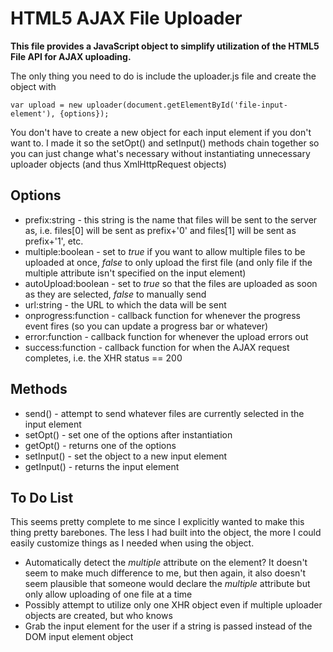 HTML5 AJAX File Uploader
==============================

**This file provides a JavaScript object to simplify utilization of the HTML5 File API for AJAX uploading.**

The only thing you need to do is include the uploader.js file and create the object with

	var upload = new uploader(document.getElementById('file-input-element'), {options});

You don't have to create a new object for each input element if you don't want to. I made it so the setOpt() and setInput() methods chain together so you can just change what's necessary without instantiating unnecessary uploader objects (and thus XmlHttpRequest objects)

## Options

* prefix:string - this string is the name that files will be sent to the server as, i.e. files[0] will be sent as prefix+'0' and files[1] will be sent as prefix+'1', etc.
* multiple:boolean - set to *true* if you want to allow multiple files to be uploaded at once, *false* to only upload the first file (and only file if the multiple attribute isn't specified on the input element)
* autoUpload:boolean - set to *true* so that the files are uploaded as soon as they are selected, *false* to manually send
* url:string - the URL to which the data will be sent
* onprogress:function - callback function for whenever the progress event fires (so you can update a progress bar or whatever)
* error:function - callback function for whenever the upload errors out
* success:function - callback function for when the AJAX request completes, i.e. the XHR status == 200

## Methods

* send() - attempt to send whatever files are currently selected in the input element
* setOpt() - set one of the options after instantiation
* getOpt() - returns one of the options
* setInput() - set the object to a new input element
* getInput() - returns the input element

## To Do List

This seems pretty complete to me since I explicitly wanted to make this thing pretty barebones. The less I had built into the object, the more I could easily customize things as I needed when using the object.

* Automatically detect the *multiple* attribute on the element? It doesn't seem to make much difference to me, but then again, it also doesn't seem plausible that someone would declare the *multiple* attribute but only allow uploading of one file at a time
* Possibly attempt to utilize only one XHR object even if multiple uploader objects are created, but who knows
* Grab the input element for the user if a string is passed instead of the DOM input element object